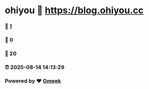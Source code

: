 # ohiyou :link: https://blog.ohiyou.cc 
### :page_facing_up: [1](https://blog.ohiyou.cc/tag.html) 
### :speech_balloon: 0 
### :hibiscus: 20 
### :alarm_clock: 2025-08-14 14:13:29 
### Powered by :heart: [Gmeek](https://github.com/Meekdai/Gmeek)
